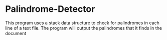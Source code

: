 # Palindrome-Detector
This program uses a stack data structure to check for palindromes in each line of a text file. The program will output the palindromes that it finds in the document
